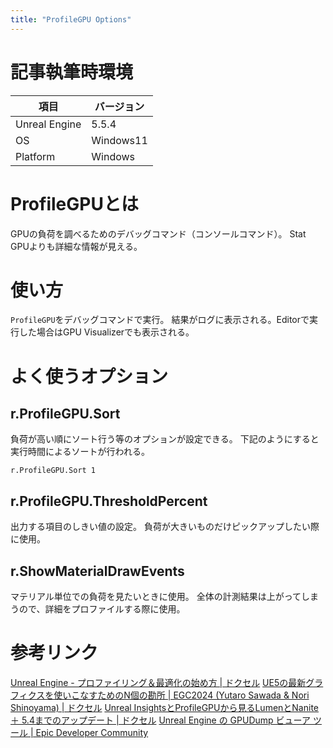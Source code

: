```yaml
---
title: "ProfileGPU Options"
---
```

# 記事執筆時環境
| 項目              | バージョン       |
|-------------------|------------------|
| Unreal Engine     | 5.5.4            |
| OS           | Windows11   |
| Platform | Windows |

# ProfileGPUとは
GPUの負荷を調べるためのデバッグコマンド（コンソールコマンド）。
Stat GPUよりも詳細な情報が見える。

# 使い方
`ProfileGPU`をデバッグコマンドで実行。
結果がログに表示される。Editorで実行した場合はGPU Visualizerでも表示される。

# よく使うオプション
## r.ProfileGPU.Sort
負荷が高い順にソート行う等のオプションが設定できる。
下記のようにすると実行時間によるソートが行われる。
```
r.ProfileGPU.Sort 1
```
## r.ProfileGPU.ThresholdPercent
出力する項目のしきい値の設定。
負荷が大きいものだけピックアップしたい際に使用。

## r.ShowMaterialDrawEvents
マテリアル単位での負荷を見たいときに使用。
全体の計測結果は上がってしまうので、詳細をプロファイルする際に使用。

# 参考リンク
[Unreal Engine \- プロファイリング＆最適化の始め方 \| ドクセル](https://www.docswell.com/s/EpicGamesJapan/ZJDQ1Z-UE_profiling_and_optimization)
[UE5の最新グラフィクスを使いこなすためのN個の勘所 \| EGC2024 \(Yutaro Sawada & Nori Shinoyama\) \| ドクセル](https://www.docswell.com/s/EpicGamesJapan/5ENRE6-EGC2024_NGraphicsTips)
[Unreal InsightsとProfileGPUから見るLumenとNanite ＋ 5\.4までのアップデート \| ドクセル](https://www.docswell.com/s/EpicGamesJapan/K3G48Y-UnrealInsightsProfileGPULumenNanite)
[Unreal Engine の GPUDump ビューア ツール \| Epic Developer Community](https://dev.epicgames.com/documentation/ja-jp/unreal-engine/gpudump-viewer-tool-in-unreal-engine)